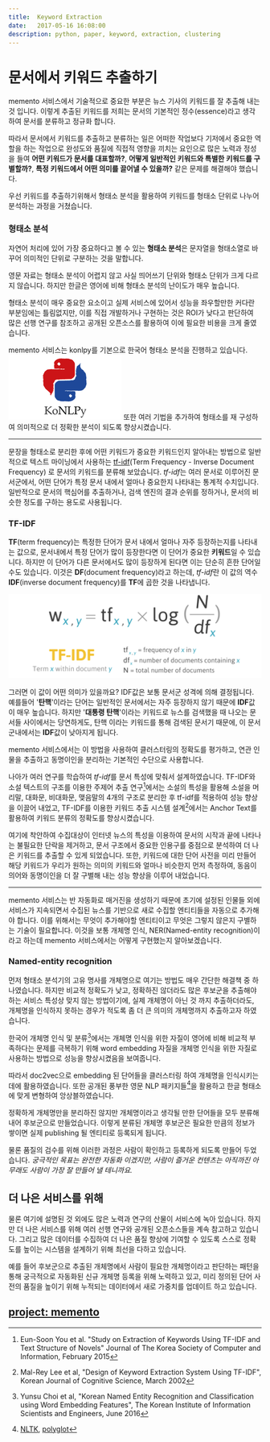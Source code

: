 ```yaml
---
title:  Keyword Extraction
date:   2017-05-16 16:08:00
description: python, paper, keyword, extraction, clustering
---
```


# 문서에서 키워드 추출하기

memento 서비스에서 기술적으로 중요한 부분은 뉴스 기사의 키워드를 잘 추출해 내는 것 입니다.
이렇게 추출된 키워드를 저희는 문서의 기본적인 정수(essence)라고 생각하여 문서를 분류하고 정규화 합니다.

따라서 문서에서 키워드를 추출하고 분류하는 일은 어떠한 작업보다 기저에서 중요한 역할을 하는 작업으로
완성도와 품질에 직접적 영향을 끼치는 요인으로 많은 노력과 정성을 들여 
**어떤 키워드가 문서를 대표할까?**,
**어떻게 일반적인 키워드와 특별한 키워드를 구별할까?**,
**특정 키워드에서 어떤 의미를 끌어낼 수 있을까?**
같은 문제를 해결해야 했습니다.

우선 키워드를 추출하기위해서 형태소 분석을 활용하여 키워드를 형태소 단위로 나누어 분석하는 과정을 거쳤습니다.

### 형태소 분석

자연어 처리에 있어 가장 중요하다고 볼 수 있는 **형태소 분석**은 문자열을 형태소열로 바꾸어
의미적인 단위로 구분하는 것을 말합니다.

영문 자료는 형태소 분석이 어렵지 않고 사실 띄어쓰기 단위와 형태소 단위가 크게 다르지 않습니다.
하지만 한글은 영어에 비해 형태소 분석의 난이도가 매우 높습니다.

형태소 분석이 매우 중요한 요소이고 실제 서비스에 있어서 성능을 좌우할만한 커다란 부분임에는 틀림없지만,
이를 직접 개발하거나 구현하는 것은 ROI가 낮다고 판단하여 많은 선행 연구를 참조하고
공개된 오픈소스를 활용하여 이에 필요한 비용을 크게 줄였습니다.

memento 서비스는 konlpy를 기본으로 한국어 형태소 분석을 진행하고 있습니다.
[![konlpy](https://raw.githubusercontent.com/memento7/memento7.github.io/master/assets/images/attach/konlpy.png)](http://konlpy-ko.readthedocs.io/ko/v0.4.3)
또한 여러 기법을 추가하여 형태소를 재 구성하여 의미적으로 더 정확한 분석이 되도록 향상시켰습니다.

---

문장을 형태소로 분리한 후에 어떤 키워드가 중요한 키워드인지 알아내는 방법으로
일반적으로 텍스트 마이닝에서 사용하는  [tf-idf](https://en.wikipedia.org/wiki/Tf%E2%80%93idf)(Term Frequency - Inverse Document Frequency)
로 문서의 키워드를 분류해 보았습니다. *tf-idf*는 여러 문서로 이루어진 문서군에서, 
어떤 단어가 특정 문서 내에서 얼마나 중요한지 나타내는 통계적 수치입니다. 
일반적으로 문서의 핵심어를 추출하거나, 검색 엔진의 결과 순위를 정하거나, 
문서의 비슷한 정도를 구하는 용도로 사용됩니다.

### TF-IDF
**TF**(term frequency)는 특정한 단어가 문서 내에서 얼마나 자주 등장하는지를 나타내는 값으로,
문서내에서 특정 단어가 많이 등장한다면 이 단어가 중요한 **키워드**일 수 있습니다.
하지만 이 단어가 다른 문서에서도 많이 등장하게 된다면 이는 단순히 흔한 단어일수도 있습니다.
이것은 **DF**(document frequency)라고 하는데, *tf-idf*란
이 값의 역수 **IDF**(inverse document frequency)를 **TF**에 곱한 것을 나타냅니다.

![tf-idf](https://raw.githubusercontent.com/memento7/memento7.github.io/master/assets/images/attach/tf-idf.png)

그러면 이 값이 어떤 의미가 있을까요?
IDF값은 보통 문서군 성격에 의해 결정됩니다. 예를들어 '**탄핵**'이라는 단어는 일반적인 문서에서는
자주 등장하지 않기 때문에 **IDF**값이 매우 높습니다. 하지만 '**대통령 탄핵**'이라는 키워드로 뉴스를 검색했을 때
나오는 문서들 사이에서는 당연하게도, 탄핵 이라는 키워드를 통해 검색된 문서기 때문에,
이 문서군내에서는 **IDF**값이 낮아지게 됩니다.

memento 서비스에서는 이 방법을 사용하여 클러스터링의 정확도를 평가하고,
연관 인물을 추출하고 동명이인을 분리하는 기본적인 수단으로 사용합니다.

나아가 여러 연구를 학습하여 *tf-idf*를 문서 특성에 맞춰서 설계하였습니다.
TF-IDF와 소설 텍스트의 구조를 이용한 주제어 추출 연구[^1]에서는
소설의 특성을 활용해 소설을 머리말, 대화문, 비대화문, 맺음말의 4개의 구조로 분리한 후 
tf-idf를 적용하여 성능 향상을 이끌어 내었고,
TF-IDF를 이용한 키워드 추출 시스템 설계[^2]에서는 Anchor Text를 활용하여 키워드 분류의
정확도를 향상시켰습니다.

여기에 착안하여 수집대상이 인터넷 뉴스의 특성을 이용하여 문서의 시작과 끝에 나타나는 불필요한 단락을 제거하고, 
문서 구조에서 중요한 인용구를 중점으로 분석하여 더 나은 키워드를 추출할 수 있게 되었습니다.
또한, 키워드에 대한 단어 사전을 미리 만들어 해당 키워드가 우리가 원하는 의미의 키워드와 얼마나 비슷한지 먼저
측정하여, 동음이의어와 동명이인을 더 잘 구별해 내는 성능 향상을 이루어 내었습니다.

---

memento 서비스는 반 자동화로 매거진을 생성하기 때문에 초기에 설정된 인물들 외에
서비스가 지속되면서 수집된 뉴스를 기반으로 새로 수집할 엔티티들을 자동으로 추가해야 합니다.
이를 위해서는 무엇이 추가해야할 엔티티이고 무엇은 그렇지 않은지 구별하는 기술이 필요합니다.
이것을 보통 개체명 인식, NER(Named-entity recognition)이라고 하는데 memento 서비스에서는 어떻게 구현했는지 알아보겠습니다.

### Named-entity recognition

먼저 형태소 분석기의 고유 명사를 개체명으로 여기는 방법도 매우 간단한 해결책 중 하나였습니다.
하지만 비교적 정확도가 낮고, 정확하진 않더라도 많은 후보군을 추출해야 하는 서비스 특성상 맞지 않는 방법이기에,
실제 개체명이 아닌 것 까지 추출하더라도, 개체명을 인식하지 못하는 경우가 적도록 좀 더 큰 의미의 개체명까지 추출하고자 하였습니다.

한국어 개체명 인식 및 분류[^4]에서는 개체명 인식을 위한 자질이 영어에 비해 비교적 부족하다는 문제를 극복하기 위해
word embedding 자질을 개체명 인식을 위한 자질로 사용하는 방법으로 성능을 향상시켰음을 보여줍니다.

따라서 doc2vec으로 embedding 된 단어들을 클러스터링 하여 개체명을 인식시키는데에 활용하였습니다.
또한 공개된 풍부한 영문 NLP 패키지들[^5]을 활용하고 한글 형태소에 맞게 변형하여 앙상블하였습니다.

정확하게 개체명만을 분리하진 않지만 개체명이라고 생각될 만한 단어들을 모두 분류해 내어 후보군으로 만들었습니다.
이렇게 분류된 개체명 후보군은 필요한 만큼의 정보가 쌓이면 실제 publishing 될 엔티티로 등록되게 됩니다.

물론 품질의 검수를 위해 이러한 과정은 사람이 확인하고 등록하게 되도록 만들어 두었습니다.
*궁극적인 목표는 완전한 자동화 이겠지만, 사람이 즐거운 컨텐츠는 아직까진 아무래도 사람이 가장 잘 만들어 낼 테니까요.*

## 더 나은 서비스를 위해

물론 여기에 설명된 것 외에도 많은 노력과 연구의 산물이 서비스에 녹아 있습니다.
하지만 더 나은 서비스를 위해 여러 선행 연구와 공개된 오픈소스들을 계속 참고하고 있습니다.
그리고 많은 데이터를 수집하여 더 나은 품질 향상에 기여할 수 있도록 스스로 정확도를 높이는
시스템을 설계하기 위해 최선을 다하고 있습니다.

예를 들어 후보군으로 추출된 개체명에서 사람이 필요한 개체명이라고 판단하는 패턴을 통해
궁극적으로 자동화된 신규 개체명 등록을 위해 노력하고 있고,
미리 정의된 단어 사전의 품질을 높이기 위해 누적되는 데이터에서 새로 가중치를 업데이트 하고 있습니다.

## [project: memento](https://memento7.github.io/2017/keyword-extraction/)

[^1]: Eun-Soon You et al. "Study on Extraction of Keywords Using TF-IDF and Text Structure of Novels" Journal of The Korea Society of Computer and Information, February 2015
[^2]: Mal-Rey Lee et al, "Design of Keyword Extraction System Using TF-IDF", Korean Journal of Cognitive Science, March 2002
[^3]: Seung-Hee Han, "A Study on Keyword Extraction From a Single Document Using Term Clustering", Journal of the Korean Society for Library and Information Science, July 2010
[^4]: Yunsu Choi et al, "Korean Named Entity Recognition and Classification using Word Embedding Features", The Korean Institute of Information Scientists and Engineers, June 2016
[^5]: [NLTK](http://www.nltk.org/), [polyglot](http://polyglot.readthedocs.io/en/latest/index.html)
